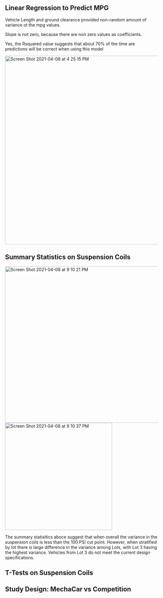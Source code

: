 ## Linear Regression to Predict MPG
Vehicle Length and ground clearance provided non-random amount of variance ot the mpg values. 

Slope is not zero, because there are non zero values as coefficients. 

Yes, the Rsquared value suggests that about 70% of the time are predictions will be correct when using this model


<img width="621" alt="Screen Shot 2021-04-08 at 4 25 15 PM" src="https://user-images.githubusercontent.com/75815560/114098482-019ceb00-9887-11eb-808d-2c41439aeb46.png">


## Summary Statistics on Suspension Coils




<img width="515" alt="Screen Shot 2021-04-08 at 9 10 21 PM" src="https://user-images.githubusercontent.com/75815560/114118687-d5956000-98ae-11eb-837b-4b44fa2c4530.png">



<img width="353" alt="Screen Shot 2021-04-08 at 9 10 37 PM" src="https://user-images.githubusercontent.com/75815560/114118723-e0e88b80-98ae-11eb-9697-655e2ff2bd37.png">


The summary statisitics aboce suggest that when overall the variance in the suspension coils is less than the 100 PSI cut point. However, when stratified by lot there is large difference in the variance among Lots, with Lot 3 having the highest variance.  Vehicles from Lot 3 do not meet the current design specifications. 

## T-Tests on Suspension Coils


## Study Design: MechaCar vs Competition
